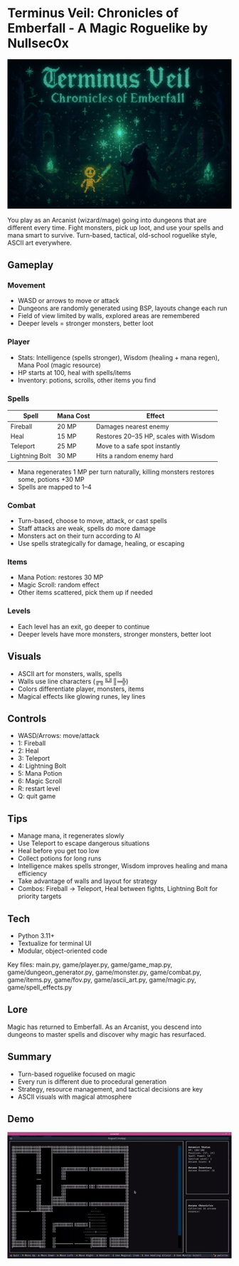 # Terminus Veil: Chronicles of Emberfall - A Magic Roguelike by Nullsec0x

![banner](./assets/cover.png)

You play as an Arcanist (wizard/mage) going into dungeons that are different every time. Fight monsters, pick up loot, and use your spells and mana smart to survive. Turn-based, tactical, old-school roguelike style, ASCII art everywhere.

## Gameplay

### Movement
- WASD or arrows to move or attack
- Dungeons are randomly generated using BSP, layouts change each run
- Field of view limited by walls, explored areas are remembered
- Deeper levels = stronger monsters, better loot

### Player
- Stats: Intelligence (spells stronger), Wisdom (healing + mana regen), Mana Pool (magic resource)
- HP starts at 100, heal with spells/items
- Inventory: potions, scrolls, other items you find

### Spells
| Spell | Mana Cost | Effect |
|-------|-----------|--------|
| Fireball | 20 MP | Damages nearest enemy |
| Heal | 15 MP | Restores 20–35 HP, scales with Wisdom |
| Teleport | 25 MP | Move to a safe spot instantly |
| Lightning Bolt | 30 MP | Hits a random enemy hard |

- Mana regenerates 1 MP per turn naturally, killing monsters restores some, potions +30 MP
- Spells are mapped to 1–4

### Combat
- Turn-based, choose to move, attack, or cast spells
- Staff attacks are weak, spells do more damage
- Monsters act on their turn according to AI
- Use spells strategically for damage, healing, or escaping

### Items
- Mana Potion: restores 30 MP
- Magic Scroll: random effect
- Other items scattered, pick them up if needed

### Levels
- Each level has an exit, go deeper to continue
- Deeper levels have more monsters, stronger monsters, better loot

## Visuals
- ASCII art for monsters, walls, spells
- Walls use line characters (╔╗╚╝║═╬)
- Colors differentiate player, monsters, items
- Magical effects like glowing runes, ley lines

## Controls
- WASD/Arrows: move/attack
- 1: Fireball
- 2: Heal
- 3: Teleport
- 4: Lightning Bolt
- 5: Mana Potion
- 6: Magic Scroll
- R: restart level
- Q: quit game

## Tips
- Manage mana, it regenerates slowly
- Use Teleport to escape dangerous situations
- Heal before you get too low
- Collect potions for long runs
- Intelligence makes spells stronger, Wisdom improves healing and mana efficiency
- Take advantage of walls and layout for strategy
- Combos: Fireball → Teleport, Heal between fights, Lightning Bolt for priority targets

## Tech
- Python 3.11+
- Textualize for terminal UI
- Modular, object-oriented code

Key files: main.py, game/player.py, game/game_map.py, game/dungeon_generator.py, game/monster.py, game/combat.py, game/items.py, game/fov.py, game/ascii_art.py, game/magic.py, game/spell_effects.py

## Lore
Magic has returned to Emberfall. As an Arcanist, you descend into dungeons to master spells and discover why magic has resurfaced.

## Summary
- Turn-based roguelike focused on magic
- Every run is different due to procedural generation
- Strategy, resource management, and tactical decisions are key
- ASCII visuals with magical atmosphere

## Demo
[![Demo](clip.gif)](https://youtu.be/Pkvt6fPIuZY)


